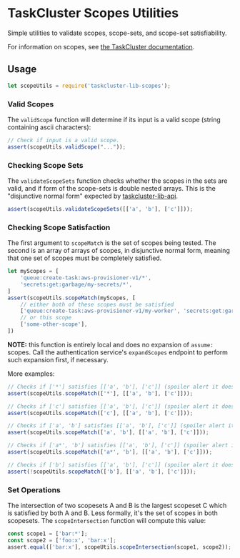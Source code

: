 TaskCluster Scopes Utilities
============================

Simple utilities to validate scopes, scope-sets, and scope-set satisfiability.

For information on scopes, see [the TaskCluster documentation](https://docs.taskcluster.net/manual/integrations/apis/scopes).

## Usage

```js
let scopeUtils = require('taskcluster-lib-scopes');
```

### Valid Scopes

The `validScope` function will determine if its input is a valid scope (string
containing ascii characters):

```js
// Check if input is a valid scope.
assert(scopeUtils.validScope("..."));
```

### Checking Scope Sets

The `validateScopeSets` function checks whether the scopes in the sets are
valid, and if form of the scope-sets is double nested arrays.  This is the
"disjunctive normal form" expected by
[taskcluster-lib-api](https://github.com/taskcluster/taskcluster-lib-api).

```js
assert(scopeUtils.validateScopeSets([['a', 'b'], ['c']]));
```

### Checking Scope Satisfaction

The first argument to `scopeMatch` is the set of scopes being tested.  The
second is an array of arrays of scopes, in disjunctive normal form, meaning
that one set of scopes must be completely satisfied.

```js
let myScopes = [
    'queue:create-task:aws-provisioner-v1/*',
    'secrets:get:garbage/my-secrets/*',
]
assert(scopeUtils.scopeMatch(myScopes, [
    // either both of these scopes must be satisfied
    ['queue:create-task:aws-provisioner-v1/my-worker', 'secrets:get:garbage/my-secrets/xx'],
    // or this scope
    ['some-other-scope'],
])
```

**NOTE:** this function is entirely local and does no expansion of `assume:` scopes.
Call the authentication service's `expandScopes` endpoint to perform such expansion first, if necessary.

More examples:
```js
// Checks if ['*'] satisfies [['a', 'b'], ['c']] (spoiler alert it does)
assert(scopeUtils.scopeMatch(['*'], [['a', 'b'], ['c']]));

// Checks if ['c'] satisfies [['a', 'b'], ['c']] (spoiler alert it does)
assert(scopeUtils.scopeMatch(['c'], [['a', 'b'], ['c']]));

// Checks if ['a', 'b'] satisfies [['a', 'b'], ['c']] (spoiler alert it does)
assert(scopeUtils.scopeMatch(['a', 'b'], [['a', 'b'], ['c']]));

// Checks if ['a*', 'b'] satisfies [['a', 'b'], ['c']] (spoiler alert it does)
assert(scopeUtils.scopeMatch(['a*', 'b'], [['a', 'b'], ['c']]));

// Checks if ['b'] satisfies [['a', 'b'], ['c']] (spoiler alert it doesn't)
assert(!scopeUtils.scopeMatch(['b'], [['a', 'b'], ['c']]));
```
### Set Operations

The intersection of two scopesets A and B is the largest scopeset C which is
satisfied by both A and B. Less formally, it's the set of scopes in both
scopesets.  The `scopeIntersection` function will compute this value:

```js
const scope1 = ['bar:*'];
const scope2 = ['foo:x', 'bar:x'];
assert.equal(['bar:x'], scopeUtils.scopeIntersection(scope1, scope2));
```
